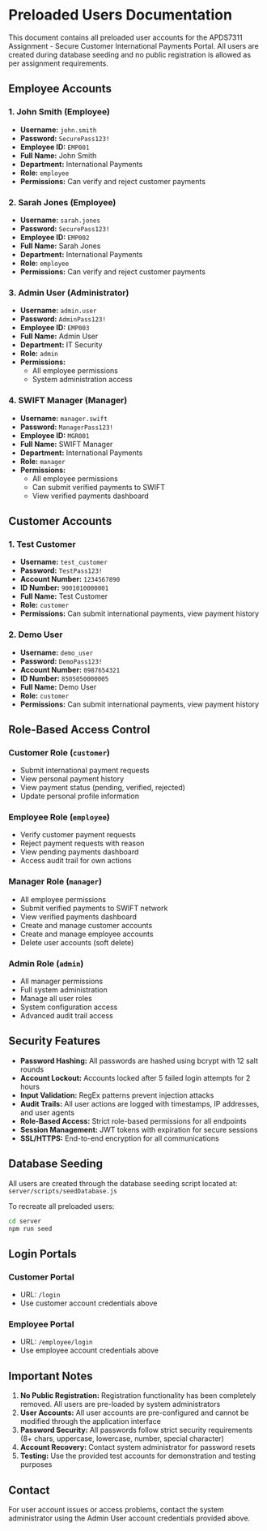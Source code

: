 # Preloaded Users Documentation

This document contains all preloaded user accounts for the APDS7311 Assignment - Secure Customer International Payments Portal. All users are created during database seeding and no public registration is allowed as per assignment requirements.

## Employee Accounts

### 1. John Smith (Employee)
- **Username:** `john.smith`
- **Password:** `SecurePass123!`
- **Employee ID:** `EMP001`
- **Full Name:** John Smith
- **Department:** International Payments
- **Role:** `employee`
- **Permissions:** Can verify and reject customer payments

### 2. Sarah Jones (Employee)
- **Username:** `sarah.jones`
- **Password:** `SecurePass123!`
- **Employee ID:** `EMP002`
- **Full Name:** Sarah Jones
- **Department:** International Payments
- **Role:** `employee`
- **Permissions:** Can verify and reject customer payments

### 3. Admin User (Administrator)
- **Username:** `admin.user`
- **Password:** `AdminPass123!`
- **Employee ID:** `EMP003`
- **Full Name:** Admin User
- **Department:** IT Security
- **Role:** `admin`
- **Permissions:** 
  - All employee permissions
  - System administration access

### 4. SWIFT Manager (Manager)
- **Username:** `manager.swift`
- **Password:** `ManagerPass123!`
- **Employee ID:** `MGR001`
- **Full Name:** SWIFT Manager
- **Department:** International Payments
- **Role:** `manager`
- **Permissions:** 
  - All employee permissions
  - Can submit verified payments to SWIFT
  - View verified payments dashboard

## Customer Accounts

### 1. Test Customer
- **Username:** `test_customer`
- **Password:** `TestPass123!`
- **Account Number:** `1234567890`
- **ID Number:** `9001010000001`
- **Full Name:** Test Customer
- **Role:** `customer`
- **Permissions:** Can submit international payments, view payment history

### 2. Demo User
- **Username:** `demo_user`
- **Password:** `DemoPass123!`
- **Account Number:** `0987654321`
- **ID Number:** `8505050000005`
- **Full Name:** Demo User
- **Role:** `customer`
- **Permissions:** Can submit international payments, view payment history

## Role-Based Access Control

### Customer Role (`customer`)
- Submit international payment requests
- View personal payment history
- View payment status (pending, verified, rejected)
- Update personal profile information

### Employee Role (`employee`)
- Verify customer payment requests
- Reject payment requests with reason
- View pending payments dashboard
- Access audit trail for own actions

### Manager Role (`manager`)
- All employee permissions
- Submit verified payments to SWIFT network
- View verified payments dashboard
- Create and manage customer accounts
- Create and manage employee accounts
- Delete user accounts (soft delete)

### Admin Role (`admin`)
- All manager permissions
- Full system administration
- Manage all user roles
- System configuration access
- Advanced audit trail access

## Security Features

- **Password Hashing:** All passwords are hashed using bcrypt with 12 salt rounds
- **Account Lockout:** Accounts locked after 5 failed login attempts for 2 hours
- **Input Validation:** RegEx patterns prevent injection attacks
- **Audit Trails:** All user actions are logged with timestamps, IP addresses, and user agents
- **Role-Based Access:** Strict role-based permissions for all endpoints
- **Session Management:** JWT tokens with expiration for secure sessions
- **SSL/HTTPS:** End-to-end encryption for all communications

## Database Seeding

All users are created through the database seeding script located at:
`server/scripts/seedDatabase.js`

To recreate all preloaded users:
```bash
cd server
npm run seed
```

## Login Portals

### Customer Portal
- URL: `/login`
- Use customer account credentials above

### Employee Portal  
- URL: `/employee/login`
- Use employee account credentials above

## Important Notes

1. **No Public Registration:** Registration functionality has been completely removed. All users are pre-loaded by system administrators
2. **User Accounts:** All user accounts are pre-configured and cannot be modified through the application interface
3. **Password Security:** All passwords follow strict security requirements (8+ chars, uppercase, lowercase, number, special character)
4. **Account Recovery:** Contact system administrator for password resets
5. **Testing:** Use the provided test accounts for demonstration and testing purposes

## Contact

For user account issues or access problems, contact the system administrator using the Admin User account credentials provided above.
